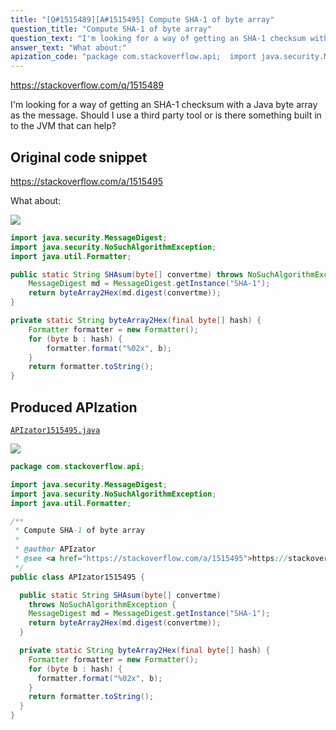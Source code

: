 ```yaml
---
title: "[Q#1515489][A#1515495] Compute SHA-1 of byte array"
question_title: "Compute SHA-1 of byte array"
question_text: "I'm looking for a way of getting an SHA-1 checksum with a Java byte array as the message. Should I use a third party tool or is there something built in to the JVM that can help?"
answer_text: "What about:"
apization_code: "package com.stackoverflow.api;  import java.security.MessageDigest; import java.security.NoSuchAlgorithmException; import java.util.Formatter;  /**  * Compute SHA-1 of byte array  *  * @author APIzator  * @see <a href=\"https://stackoverflow.com/a/1515495\">https://stackoverflow.com/a/1515495</a>  */ public class APIzator1515495 {    public static String SHAsum(byte[] convertme)     throws NoSuchAlgorithmException {     MessageDigest md = MessageDigest.getInstance(\"SHA-1\");     return byteArray2Hex(md.digest(convertme));   }    private static String byteArray2Hex(final byte[] hash) {     Formatter formatter = new Formatter();     for (byte b : hash) {       formatter.format(\"%02x\", b);     }     return formatter.toString();   } }"
---
```


https://stackoverflow.com/q/1515489

I&#x27;m looking for a way of getting an SHA-1 checksum with a Java byte array as the message.
Should I use a third party tool or is there something built in to the JVM that can help?



## Original code snippet

https://stackoverflow.com/a/1515495

What about:

<div class="code-logo"><img src="/stackoverflow.png" /></div>

```java
import java.security.MessageDigest;
import java.security.NoSuchAlgorithmException;
import java.util.Formatter;

public static String SHAsum(byte[] convertme) throws NoSuchAlgorithmException{
    MessageDigest md = MessageDigest.getInstance("SHA-1"); 
    return byteArray2Hex(md.digest(convertme));
}

private static String byteArray2Hex(final byte[] hash) {
    Formatter formatter = new Formatter();
    for (byte b : hash) {
        formatter.format("%02x", b);
    }
    return formatter.toString();
}
```

## Produced APIzation

[`APIzator1515495.java`](https://github.com/blind-papers/apization-temp-data/raw/main/search/APIzator1515495.java)

<div class="code-logo"><img src="/apizator.png" /></div>

```java
package com.stackoverflow.api;

import java.security.MessageDigest;
import java.security.NoSuchAlgorithmException;
import java.util.Formatter;

/**
 * Compute SHA-1 of byte array
 *
 * @author APIzator
 * @see <a href="https://stackoverflow.com/a/1515495">https://stackoverflow.com/a/1515495</a>
 */
public class APIzator1515495 {

  public static String SHAsum(byte[] convertme)
    throws NoSuchAlgorithmException {
    MessageDigest md = MessageDigest.getInstance("SHA-1");
    return byteArray2Hex(md.digest(convertme));
  }

  private static String byteArray2Hex(final byte[] hash) {
    Formatter formatter = new Formatter();
    for (byte b : hash) {
      formatter.format("%02x", b);
    }
    return formatter.toString();
  }
}

```